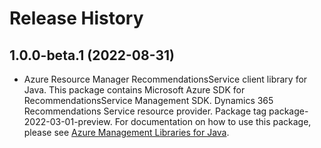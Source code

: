 # Release History

## 1.0.0-beta.1 (2022-08-31)

- Azure Resource Manager RecommendationsService client library for Java. This package contains Microsoft Azure SDK for RecommendationsService Management SDK. Dynamics 365 Recommendations Service resource provider. Package tag package-2022-03-01-preview. For documentation on how to use this package, please see [Azure Management Libraries for Java](https://aka.ms/azsdk/java/mgmt).
